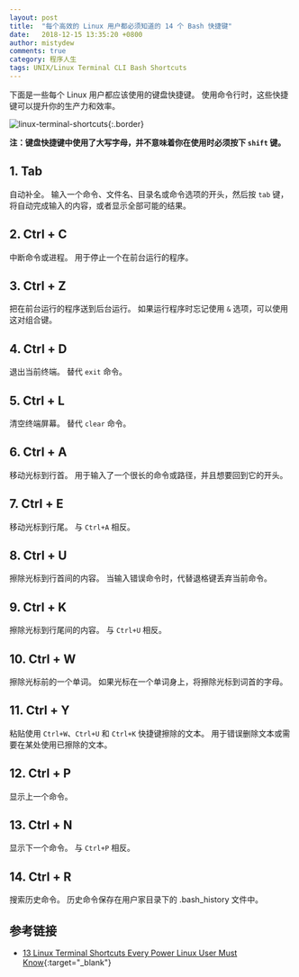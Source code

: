 ```yaml
---
layout: post
title:  "每个高效的 Linux 用户都必须知道的 14 个 Bash 快捷键"
date:   2018-12-15 13:35:20 +0800
author: mistydew
comments: true
category: 程序人生
tags: UNIX/Linux Terminal CLI Bash Shortcuts
---
```

下面是一些每个 Linux 用户都应该使用的键盘快捷键。
使用命令行时，这些快捷键可以提升你的生产力和效率。

![linux-terminal-shortcuts](https://i0.wp.com/linuxhandbook.com/wp-content/uploads/2018/06/linux-terminal-shortcuts.jpeg){:.border}

**注：键盘快捷键中使用了大写字母，并不意味着你在使用时必须按下 `shift` 键。**

## 1. Tab

自动补全。
输入一个命令、文件名、目录名或命令选项的开头，然后按 `tab` 键，将自动完成输入的内容，或者显示全部可能的结果。

## 2. Ctrl + C

中断命令或进程。
用于停止一个在前台运行的程序。

## 3. Ctrl + Z

把在前台运行的程序送到后台运行。
如果运行程序时忘记使用 `&` 选项，可以使用这对组合键。

## 4. Ctrl + D

退出当前终端。
替代 `exit` 命令。

## 5. Ctrl + L

清空终端屏幕。
替代 `clear` 命令。

## 6. Ctrl + A

移动光标到行首。
用于输入了一个很长的命令或路径，并且想要回到它的开头。

## 7. Ctrl + E

移动光标到行尾。
与 `Ctrl+A` 相反。

## 8. Ctrl + U

擦除光标到行首间的内容。
当输入错误命令时，代替退格键丢弃当前命令。

## 9. Ctrl + K

擦除光标到行尾间的内容。
与 `Ctrl+U` 相反。

## 10. Ctrl + W

擦除光标前的一个单词。
如果光标在一个单词身上，将擦除光标到词首的字母。

## 11. Ctrl + Y

粘贴使用 `Ctrl+W`、`Ctrl+U` 和 `Ctrl+K` 快捷键擦除的文本。
用于错误删除文本或需要在某处使用已擦除的文本。

## 12. Ctrl + P

显示上一个命令。

## 13. Ctrl + N

显示下一个命令。
与 `Ctrl+P` 相反。

## 14. Ctrl + R

搜索历史命令。
历史命令保存在用户家目录下的 .bash_history 文件中。

## 参考链接

* [13 Linux Terminal Shortcuts Every Power Linux User Must Know](https://linuxhandbook.com/linux-shortcuts){:target="_blank"}
